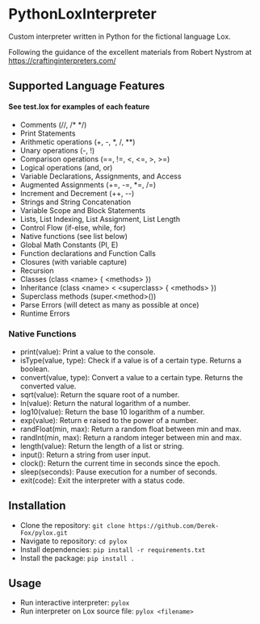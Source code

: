 # PythonLoxInterpreter
Custom interpreter written in Python for the fictional language Lox.

Following the guidance of the excellent materials from Robert Nystrom at https://craftinginterpreters.com/

## Supported Language Features
#### See test.lox for examples of each feature
- Comments (//, /* */)
- Print Statements
- Arithmetic operations (+, -, *, /, **)
- Unary operations (-, !)
- Comparison operations (==, !=, <, <=, >, >=)
- Logical operations (and, or)
- Variable Declarations, Assignments, and Access
- Augmented Assignments (+=, -=, *=, /=)
- Increment and Decrement (++, --)
- Strings and String Concatenation
- Variable Scope and Block Statements
- Lists, List Indexing, List Assignment, List Length
- Control Flow (if-else, while, for)
- Native functions (see list below)
- Global Math Constants (PI, E)
- Function declarations and Function Calls
- Closures (with variable capture)
- Recursion
- Classes (class \<name> { \<methods> })
- Inheritance (class \<name> < \<superclass> { \<methods> })
- Superclass methods (super.\<method>())
- Parse Errors (will detect as many as possible at once)
- Runtime Errors

### Native Functions
- print(value): Print a value to the console.
- isType(value, type): Check if a value is of a certain type. Returns a boolean.
- convert(value, type): Convert a value to a certain type. Returns the converted value.
- sqrt(value): Return the square root of a number.
- ln(value): Return the natural logarithm of a number.
- log10(value): Return the base 10 logarithm of a number.
- exp(value): Return e raised to the power of a number.
- randFloat(min, max): Return a random float between min and max.
- randInt(min, max): Return a random integer between min and max.
- length(value): Return the length of a list or string.
- input(): Return a string from user input.
- clock(): Return the current time in seconds since the epoch.
- sleep(seconds): Pause execution for a number of seconds.
- exit(code): Exit the interpreter with a status code.

## Installation
- Clone the repository: `git clone https://github.com/Derek-Fox/pylox.git`
- Navigate to repository: `cd pylox`
- Install dependencies: `pip install -r requirements.txt`
- Install the package: `pip install .`

## Usage
- Run interactive interpreter: `pylox`
- Run interpreter on Lox source file: `pylox <filename>`
